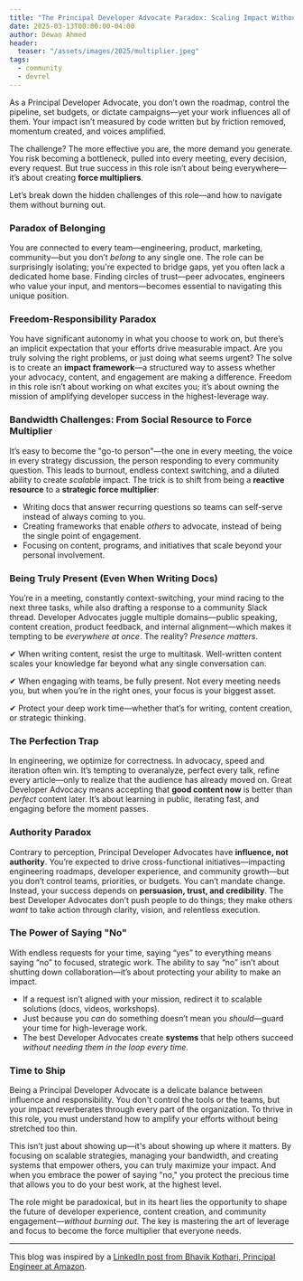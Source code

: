 ```yaml
---
title: "The Principal Developer Advocate Paradox: Scaling Impact Without Burnout"
date: 2025-03-13T00:00:00-04:00
author: Dewan Ahmed
header:
  teaser: "/assets/images/2025/multiplier.jpeg"
tags:
  - community
  - devrel
---
```


As a Principal Developer Advocate, you don’t own the roadmap, control the pipeline, set budgets, or dictate campaigns—yet your work influences all of them. Your impact isn’t measured by code written but by friction removed, momentum created, and voices amplified.  

The challenge? The more effective you are, the more demand you generate. You risk becoming a bottleneck, pulled into every meeting, every decision, every request. But true success in this role isn’t about being everywhere—it’s about creating **force multipliers**.  

Let’s break down the hidden challenges of this role—and how to navigate them without burning out.

### Paradox of Belonging

You are connected to every team—engineering, product, marketing, community—but you don’t *belong* to any single one. The role can be surprisingly isolating; you're expected to bridge gaps, yet you often lack a dedicated home base. Finding circles of trust—peer advocates, engineers who value your input, and mentors—becomes essential to navigating this unique position.  

### **Freedom-Responsibility Paradox**  
You have significant autonomy in what you choose to work on, but there’s an implicit expectation that your efforts drive measurable impact. Are you truly solving the right problems, or just doing what seems urgent? The solve is to create an **impact framework**—a structured way to assess whether your advocacy, content, and engagement are making a difference. Freedom in this role isn’t about working on what excites you; it’s about owning the mission of amplifying developer success in the highest-leverage way.  

### **Bandwidth Challenges: From Social Resource to Force Multiplier**  
It’s easy to become the "go-to person"—the one in every meeting, the voice in every strategy discussion, the person responding to every community question. This leads to burnout, endless context switching, and a diluted ability to create *scalable* impact. The trick is to shift from being a **reactive resource** to a **strategic force multiplier**:  

- Writing docs that answer recurring questions so teams can self-serve instead of always coming to you.  
- Creating frameworks that enable *others* to advocate, instead of being the single point of engagement.  
- Focusing on content, programs, and initiatives that scale beyond your personal involvement.  

### **Being Truly Present (Even When Writing Docs)**  
You’re in a meeting, constantly context-switching, your mind racing to the next three tasks, while also drafting a response to a community Slack thread. Developer Advocates juggle multiple domains—public speaking, content creation, product feedback, and internal alignment—which makes it tempting to be *everywhere at once*. The reality? *Presence matters*.  

✔ When writing content, resist the urge to multitask. Well-written content scales your knowledge far beyond what any single conversation can.

✔ When engaging with teams, be fully present. Not every meeting needs you, but when you’re in the right ones, your focus is your biggest asset.

✔ Protect your deep work time—whether that’s for writing, content creation, or strategic thinking.

### **The Perfection Trap**  
In engineering, we optimize for correctness. In advocacy, speed and iteration often win. It’s tempting to overanalyze, perfect every talk, refine every article—only to realize that the audience has already moved on. Great Developer Advocacy means accepting that **good content now** is better than *perfect* content later. It’s about learning in public, iterating fast, and engaging before the moment passes.  

### **Authority Paradox**  
Contrary to perception, Principal Developer Advocates have **influence, not authority**. You’re expected to drive cross-functional initiatives—impacting engineering roadmaps, developer experience, and community growth—but you don’t control teams, priorities, or budgets. You can’t mandate change. Instead, your success depends on **persuasion, trust, and credibility**. The best Developer Advocates don’t push people to do things; they make others *want* to take action through clarity, vision, and relentless execution.  

### **The Power of Saying "No"**  
With endless requests for your time, saying “yes” to everything means saying “no” to focused, strategic work. The ability to say “no” isn’t about shutting down collaboration—it’s about protecting your ability to make an impact.  

- If a request isn’t aligned with your mission, redirect it to scalable solutions (docs, videos, workshops).  
- Just because you *can* do something doesn’t mean you *should*—guard your time for high-leverage work.  
- The best Developer Advocates create **systems** that help others succeed *without needing them in the loop every time.*  

### Time to Ship

Being a Principal Developer Advocate is a delicate balance between influence and responsibility. You don't control the tools or the teams, but your impact reverberates through every part of the organization. To thrive in this role, you must understand how to amplify your efforts without being stretched too thin.  

This isn’t just about showing up—it's about showing up where it matters. By focusing on scalable strategies, managing your bandwidth, and creating systems that empower others, you can truly maximize your impact. And when you embrace the power of saying "no," you protect the precious time that allows you to do your best work, at the highest level.

The role might be paradoxical, but in its heart lies the opportunity to shape the future of developer experience, content creation, and community engagement—*without burning out.* The key is mastering the art of leverage and focus to become the force multiplier that everyone needs.

---

This blog was inspired by a [LinkedIn post from Bhavik Kothari, Principal Engineer at Amazon](https://www.linkedin.com/posts/bhavik-kothari-5768b42a_some-obvious-and-not-so-obvious-challenges-activity-7303872281674465281-s5Mc).